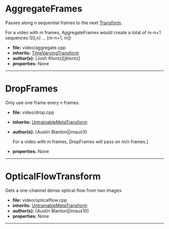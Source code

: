 # AggregateFrames

Passes along n sequential frames to the next [Transform](../cpp_api/transform/transform.md).

For a video with m frames, AggregateFrames would create a total of m-n+1 sequences ([0,n] ... [m-n+1, m])
 

* **file:** video/aggregate.cpp
* **inherits:** [TimeVaryingTransform](../cpp_api/timevaryingtransform/timevaryingtransform.md)
* **author(s):** [Josh Klontz][jklontz]
* **properties:** None


---

# DropFrames

Only use one frame every n frames.
 

* **file:** video/drop.cpp
* **inherits:** [UntrainableMetaTransform](../cpp_api/untrainablemetatransform/untrainablemetatransform.md)
* **author(s):** [Austin Blanton][imaus10
  
   For a video with m frames, DropFrames will pass on m/n frames.]
* **properties:** None


---

# OpticalFlowTransform

Gets a one-channel dense optical flow from two images
 

* **file:** video/opticalflow.cpp
* **inherits:** [UntrainableMetaTransform](../cpp_api/untrainablemetatransform/untrainablemetatransform.md)
* **author(s):** [Austin Blanton][imaus10]
* **properties:** None


---

